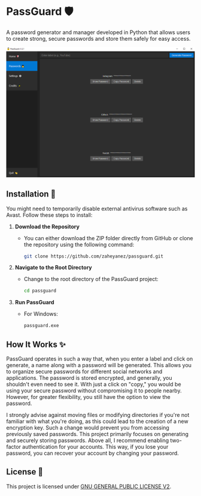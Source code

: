 # PassGuard 🛡️
A password generator and manager developed in Python that allows users to create strong, secure passwords and store them safely for easy access.

![Example](resources/example.png)

## Installation 🚀
You might need to temporarily disable external antivirus software such as Avast. Follow these steps to install:

1. **Download the Repository**
   - You can either download the ZIP folder directly from GitHub or clone the repository using the following command:
     ```bash
     git clone https://github.com/zaheyanez/passguard.git
     ```

2. **Navigate to the Root Directory**
   - Change to the root directory of the PassGuard project:
     ```bash
     cd passguard
     ```

3. **Run PassGuard**
   - For Windows:
     ```bash
     passguard.exe
     ```

## How It Works ✨
PassGuard operates in such a way that, when you enter a label and click on generate, a name along with a password will be generated. This allows you to organize secure passwords for different social networks and applications. The password is stored encrypted, and generally, you shouldn't even need to see it. With just a click on "copy," you would be using your secure password without compromising it to people nearby. However, for greater flexibility, you still have the option to view the password.

I strongly advise against moving files or modifying directories if you're not familiar with what you're doing, as this could lead to the creation of a new encryption key. Such a change would prevent you from accessing previously saved passwords. This project primarily focuses on generating and securely storing passwords. Above all, I recommend enabling two-factor authentication for your accounts. This way, if you lose your password, you can recover your account by changing your password.

## License 📝
This project is licensed under [GNU GENERAL PUBLIC LICENSE V2](https://github.com/zaheyanez/passguard?tab=GPL-2.0-1-ov-file).

